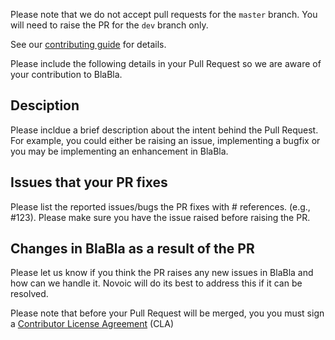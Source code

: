 Please note that we do not accept pull requests for the `master` branch. 
You will need to raise the PR for the `dev` branch only.

See our [contributing guide](https://github.com/novoic/blabla/blob/master/CONTRIBUTING.md) for details.

Please include the following details in your Pull Request so we are aware of your contribution to BlaBla.

## Desciption
Please incldue a brief description about the intent behind the Pull Request. For example, you could either be raising an issue, implementing a bugfix or you may be implementing an enhancement in BlaBla.

## Issues that your PR fixes
Please list the reported issues/bugs the PR fixes with # references. (e.g., #123). Please make sure you have the issue raised before raising the PR.

## Changes in BlaBla as a result of the PR
Please let us know if you think the PR raises any new issues in BlaBla and how can we handle it. Novoic will do its best to address this if it can be resolved.

Please note that before your Pull Request will be merged, you you must sign a [Contributor License Agreement](https://en.wikipedia.org/wiki/Contributor_License_Agreement) (CLA)
